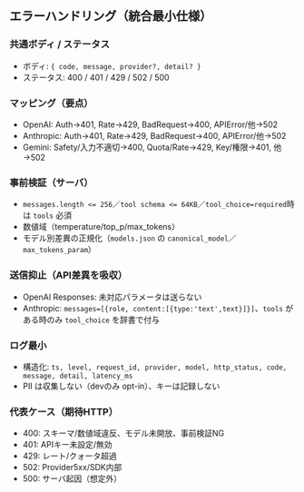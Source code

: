## エラーハンドリング（統合最小仕様）

### 共通ボディ / ステータス
- ボディ: `{ code, message, provider?, detail? }`
- ステータス: 400 / 401 / 429 / 502 / 500

### マッピング（要点）
- OpenAI: Auth→401, Rate→429, BadRequest→400, APIError/他→502
- Anthropic: Auth→401, Rate→429, BadRequest→400, APIError/他→502
- Gemini: Safety/入力不適切→400, Quota/Rate→429, Key/権限→401, 他→502

### 事前検証（サーバ）
- `messages.length <= 256`／`tool schema <= 64KB`／`tool_choice=required`時は `tools` 必須
- 数値域（temperature/top_p/max_tokens）
- モデル別差異の正規化（`models.json` の `canonical_model`／`max_tokens_param`）

### 送信抑止（API差異を吸収）
- OpenAI Responses: 未対応パラメータは送らない
- Anthropic: `messages=[{role, content:[{type:'text',text}]}]`、`tools` がある時のみ `tool_choice` を辞書で付与

### ログ最小
- 構造化: `ts, level, request_id, provider, model, http_status, code, message, detail, latency_ms`
- PII は収集しない（devのみ opt-in）、キーは記録しない

### 代表ケース（期待HTTP）
- 400: スキーマ/数値域違反、モデル未開放、事前検証NG
- 401: APIキー未設定/無効
- 429: レート/クォータ超過
- 502: Provider5xx/SDK内部
- 500: サーバ起因（想定外）


